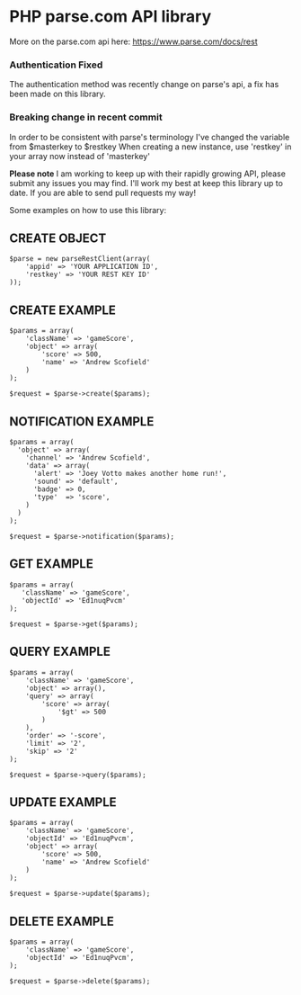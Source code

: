 PHP parse.com API library
===========================
More on the parse.com api here: https://www.parse.com/docs/rest

### Authentication Fixed ###
The authentication method was recently change on parse's api, a fix has been made on this library.

### Breaking change in recent commit ###
In order to be consistent with parse's terminology I've changed the variable from $masterkey to $restkey
When creating a new instance, use 'restkey' in your array now instead of 'masterkey'




**Please note**
I am working to keep up with their rapidly growing API, please submit any issues you may find. I'll work my best at keep this library up to date. If you are able to send pull requests my way!



Some examples on how to use this library:

CREATE OBJECT
--------------

```
$parse = new parseRestClient(array(
	'appid' => 'YOUR APPLICATION ID',
	'restkey' => 'YOUR REST KEY ID'
));
```

CREATE EXAMPLE
----------------

```
$params = array(
    'className' => 'gameScore',
    'object' => array(
    	'score' => 500,
    	'name' => 'Andrew Scofield'
    )
);

$request = $parse->create($params);
```
  
NOTIFICATION EXAMPLE
----------------

```
$params = array(
  'object' => array(
    'channel' => 'Andrew Scofield',
    'data' => array(
      'alert' => 'Joey Votto makes another home run!',
      'sound' => 'default',
      'badge' => 0,
      'type'  => 'score',
    )
  )
);

$request = $parse->notification($params);
```
  
GET EXAMPLE
------------

 ```
$params = array(
    'className' => 'gameScore',
    'objectId' => 'Ed1nuqPvcm'
);

$request = $parse->get($params);
```

QUERY EXAMPLE
--------------

```
$params = array(
    'className' => 'gameScore',
    'object' => array(),
    'query' => array(
        'score' => array(
            '$gt' => 500
        )
    ),
    'order' => '-score',
    'limit' => '2',
    'skip' => '2'
);

$request = $parse->query($params);
```

UPDATE EXAMPLE
---------------

```
$params = array(
    'className' => 'gameScore',
    'objectId' => 'Ed1nuqPvcm',
    'object' => array(
    	'score' => 500,
    	'name' => 'Andrew Scofield'
    )
);

$request = $parse->update($params);
```  

DELETE EXAMPLE
----------------

```
$params = array(
    'className' => 'gameScore',
    'objectId' => 'Ed1nuqPvcm',
);

$request = $parse->delete($params); 
```


